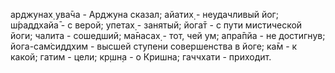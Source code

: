 арджунах̣ ува̄ча - Арджуна сказал; айатих̣ - неудачливый йог; ш́раддхайа̄ - с верой; упетах̣ - занятый; йога̄т - с пути мистической йоги; чалита - сошедший; ма̄насах̣ - тот, чей ум; апра̄пйа - не достигнув; йога-сам̇сиддхим - высшей ступени совершенства в йоге; ка̄м - к какой; гатим - цели; кр̣шн̣а - о Кришна; гаччхати - приходит.